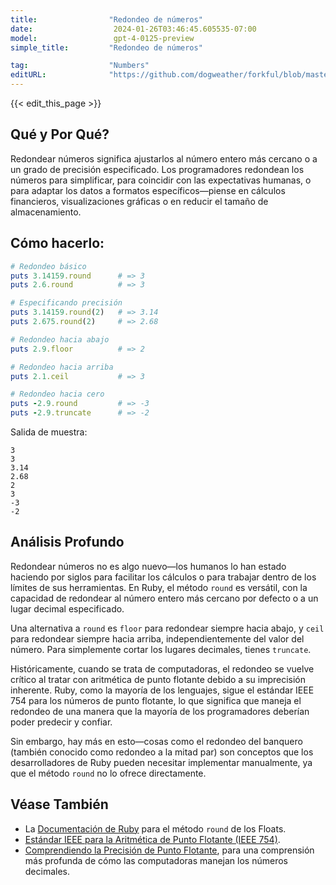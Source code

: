 ```yaml
---
title:                "Redondeo de números"
date:                  2024-01-26T03:46:45.605535-07:00
model:                 gpt-4-0125-preview
simple_title:         "Redondeo de números"

tag:                  "Numbers"
editURL:              "https://github.com/dogweather/forkful/blob/master/content/es/ruby/rounding-numbers.md"
---
```


{{< edit_this_page >}}

## Qué y Por Qué?
Redondear números significa ajustarlos al número entero más cercano o a un grado de precisión especificado. Los programadores redondean los números para simplificar, para coincidir con las expectativas humanas, o para adaptar los datos a formatos específicos—piense en cálculos financieros, visualizaciones gráficas o en reducir el tamaño de almacenamiento.

## Cómo hacerlo:

```Ruby
# Redondeo básico
puts 3.14159.round      # => 3
puts 2.6.round          # => 3

# Especificando precisión
puts 3.14159.round(2)   # => 3.14
puts 2.675.round(2)     # => 2.68

# Redondeo hacia abajo
puts 2.9.floor          # => 2

# Redondeo hacia arriba
puts 2.1.ceil           # => 3

# Redondeo hacia cero
puts -2.9.round         # => -3
puts -2.9.truncate      # => -2
```

Salida de muestra:
```
3
3
3.14
2.68
2
3
-3
-2
```

## Análisis Profundo
Redondear números no es algo nuevo—los humanos lo han estado haciendo por siglos para facilitar los cálculos o para trabajar dentro de los límites de sus herramientas. En Ruby, el método `round` es versátil, con la capacidad de redondear al número entero más cercano por defecto o a un lugar decimal especificado.

Una alternativa a `round` es `floor` para redondear siempre hacia abajo, y `ceil` para redondear siempre hacia arriba, independientemente del valor del número. Para simplemente cortar los lugares decimales, tienes `truncate`.

Históricamente, cuando se trata de computadoras, el redondeo se vuelve crítico al tratar con aritmética de punto flotante debido a su imprecisión inherente. Ruby, como la mayoría de los lenguajes, sigue el estándar IEEE 754 para los números de punto flotante, lo que significa que maneja el redondeo de una manera que la mayoría de los programadores deberían poder predecir y confiar.

Sin embargo, hay más en esto—cosas como el redondeo del banquero (también conocido como redondeo a la mitad par) son conceptos que los desarrolladores de Ruby pueden necesitar implementar manualmente, ya que el método `round` no lo ofrece directamente.

## Véase También
- La [Documentación de Ruby](https://ruby-doc.org/core-3.0.0/Float.html#method-i-round) para el método `round` de los Floats.
- [Estándar IEEE para la Aritmética de Punto Flotante (IEEE 754)](https://ieeexplore.ieee.org/document/4610935).
- [Comprendiendo la Precisión de Punto Flotante](https://floating-point-gui.de/), para una comprensión más profunda de cómo las computadoras manejan los números decimales.

